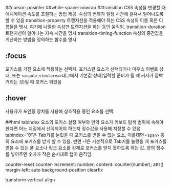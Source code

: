 ##cursor: posinter
##white-space: nowrap
##transition
CSS 속성을 변경할 때 애니메이션 속도를 조절하는 방법 제공. 속성의 변화가 일정 시간에 걸쳐서 일어나도록 할 수 있음
transition-property
트렌지션을 적용해야 하는 CSS 속성의 이름 혹은 이름들을 명시. 여기에 나열한 속성만 트랜지션을 하는 동안 움직임. 
transition-duration
트랜지션이 일어나는 지속 시간을 명시
transition-timing-function
속성의 중간값을 계산하는 방법을 정의하는 함수를 명시
## :focus
포커스를 가진 요소에 적용하는 선택자. 포커스란 요소가 선택되거나 마우스 이벤트 상태, 또는 `<input>`,`<textarea>`태그에서 기본값 상태(입력할 준비가 될 때 커서가 깜빡거리는 것)일 때 포커스 되었음

## :hover
사용자가 포인팅 장치를 사용해 상호작용 중인 요소를 선택. 

##html tabindex
요소의 포커스 설정 여부와 만약 요소가 키보드 탐색 범위에 속해야 한다면 어느 지점에서 선택되어야 하는지 정수값을 사용해 지정할 수 있음
tabindex=”0”은 Tab키를 눌렀을 때 포커스를 받을 수 없는 요소, 이를테면 `<span>` 등의 요소에 포커스를 받게 할 수 있음. 반면 -1은 기본적으로 Tab키를 눌렀을 때 포커스를 받을 수 있는 폼 요소나 링크 요소를 강제로 포커스를 받지 못하도록 하는 값. 양의 정수를 넣어주면 숫자가 작은 순서대로 탭이 움직임.

counter-reset
counter-increment: number;
content: counter(number);
attr()
margin-left: auto
background-position
clearfix

transform
vertical-align